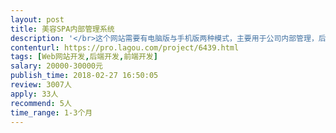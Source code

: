 ```yaml
---                
layout: post       
title: 美容SPA内部管理系统           
description: '</br>这个网站需要有电脑版与手机版两种模式，主要用于公司内部管理，后期会扩展对外。</br>公司是一个美容公司。</br>'     
contenturl: https://pro.lagou.com/project/6439.html      
tags: [Web网站开发,后端开发,前端开发]            
salary: 20000-30000元          
publish_time: 2018-02-27 16:50:05         
review: 3007人                   
apply: 33人                   
recommend: 5人                   
time_range: 1-3个月              
---                 
```

